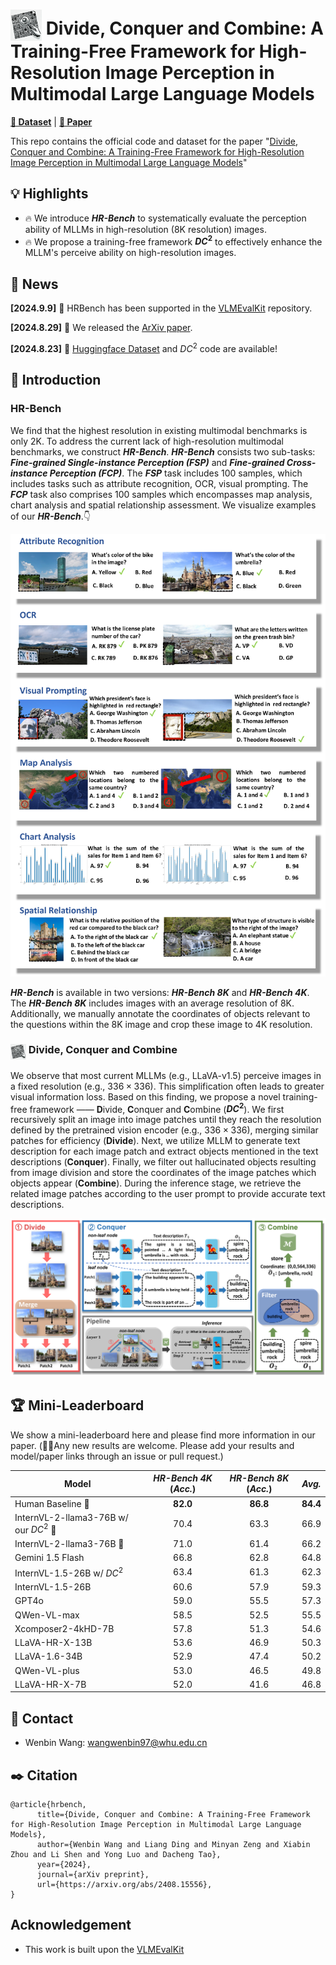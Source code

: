 # <img src="resources/logo.webp" style="vertical-align: -10px;" :height="50px" width="50px"> Divide, Conquer and Combine: A Training-Free Framework for High-Resolution Image Perception in Multimodal Large Language Models

[**🤗 Dataset**](https://huggingface.co/datasets/DreamMr/HR-Bench) | [**📖 Paper**](http://arxiv.org/abs/2408.15556)

This repo contains the official code and dataset for the paper "[Divide, Conquer and Combine: A Training-Free Framework for High-Resolution Image Perception in Multimodal Large Language Models](http://arxiv.org/abs/2408.15556)"

## 💡 Highlights
- 🔥 We introduce **_HR-Bench_** to systematically evaluate the perception ability of MLLMs in high-resolution (8K resolution) images.
- 🔥 We propose a training-free framework **$DC^2$** to effectively enhance the MLLM's perceive ability on high-resolution images.

## 📜 News
**[2024.9.9]**  🚀 HRBench has been supported in the [VLMEvalKit](https://github.com/open-compass/VLMEvalKit) repository.

**[2024.8.29]** 🚀 We released the [ArXiv paper](http://arxiv.org/abs/2408.15556).

**[2024.8.23]** 🚀 [Huggingface Dataset](https://huggingface.co/datasets/DreamMr/HR-Bench) and $DC^2$ code are available!


## 👀 Introduction

### **HR-Bench**

We find that the highest resolution in existing multimodal benchmarks is only 2K. To address the current lack of high-resolution multimodal benchmarks, we construct **_HR-Bench_**. **_HR-Bench_** consists two sub-tasks: **_Fine-grained Single-instance Perception (FSP)_** and **_Fine-grained Cross-instance Perception (FCP)_**. The **_FSP_** task includes 100 samples, which includes tasks such as attribute recognition, OCR, visual prompting. The **_FCP_** task also comprises 100 samples which encompasses map analysis, chart analysis and spatial relationship assessment. We visualize examples of our **_HR-Bench_**.👇

<img src="resources/case_study_dataset_13.png">


**_HR-Bench_** is available in two versions: **_HR-Bench 8K_** and **_HR-Bench 4K_**. The **_HR-Bench 8K_** includes images with an average resolution of 8K. Additionally, we manually annotate the coordinates of objects relevant to the questions within the 8K image and crop these image to 4K resolution.

### <img src="resources/logo.webp" style="vertical-align: -10px;" :height="25px" width="25px">  Divide, Conquer and Combine

We observe that most current MLLMs (e.g., LLaVA-v1.5) perceive images in a fixed resolution (e.g., $336\times336$). This simplification often leads to greater visual information loss. Based on this finding, we propose a novel training-free framework —— **D**ivide, **C**onquer and **C**ombine (**$DC^2$**). We  first recursively split an image into image patches until they reach the resolution defined by the pretrained vision encoder (e.g., $336\times 336$), merging similar patches for efficiency (**Divide**). Next, we utilize MLLM to generate text description for each image patch and extract objects mentioned in the text descriptions (**Conquer**). Finally, we filter out hallucinated objects resulting from image division and store the coordinates of the image patches which objects appear (**Combine**). During the inference stage, we retrieve the related image patches according to the user prompt to provide accurate text descriptions.

<img src="resources/framework_version_8.png">

## 🏆 Mini-Leaderboard

We show a mini-leaderboard here and please find more information in our paper. (👏🏻Any new results are welcome. Please add your results and model/paper links through an issue or pull request.)

| Model | **_HR-Bench 4K_** (**_Acc._**) | **_HR-Bench 8K_** (**_Acc._**) | **_Avg._** |
|-------|:--------:|:--------:|:-------:|
|Human Baseline 🥇 | **82.0** | **86.8** | **84.4** |
|InternVL-2-llama3-76B w/ our $DC^2$ 🥈 | 70.4 | 63.3 | 66.9 |
|InternVL-2-llama3-76B 🥉 | 71.0 | 61.4 | 66.2 |
|Gemini 1.5 Flash | 66.8 | 62.8 | 64.8 |
|InternVL-1.5-26B w/ $DC^2$ | 63.4 | 61.3 | 62.3 |
|InternVL-1.5-26B | 60.6 | 57.9 | 59.3 |
|GPT4o | 59.0 | 55.5 | 57.3 |
|QWen-VL-max | 58.5 | 52.5 | 55.5 |
|Xcomposer2-4kHD-7B | 57.8 | 51.3 | 54.6 |
|LLaVA-HR-X-13B | 53.6 | 46.9 | 50.3 |
|LLaVA-1.6-34B | 52.9 | 47.4 | 50.2 |
|QWen-VL-plus | 53.0 | 46.5 | 49.8 |
|LLaVA-HR-X-7B | 52.0 | 41.6 | 46.8 |


## 📧 Contact
- Wenbin Wang: wangwenbin97@whu.edu.cn 

## ✒️ Citation
```
@article{hrbench,
      title={Divide, Conquer and Combine: A Training-Free Framework for High-Resolution Image Perception in Multimodal Large Language Models}, 
      author={Wenbin Wang and Liang Ding and Minyan Zeng and Xiabin Zhou and Li Shen and Yong Luo and Dacheng Tao},
      year={2024},
      journal={arXiv preprint},
      url={https://arxiv.org/abs/2408.15556}, 
}
```

## Acknowledgement
- This work is built upon the [VLMEvalKit](https://github.com/open-compass/VLMEvalKit)
